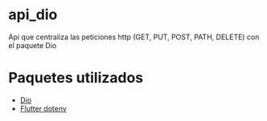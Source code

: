 # api_dio

Api que centraliza las peticiones http (GET, PUT, POST, PATH, DELETE) con el paquete Dio

# Paquetes utilizados

- [Dio](https://pub.dev/packages/d)
- [Flutter dotenv](https://pub.dev/packages/flutter_dotenv)


